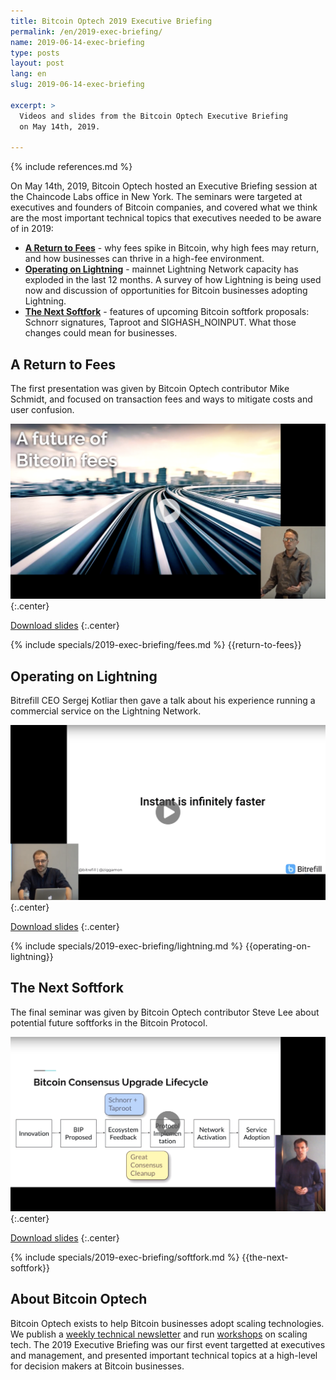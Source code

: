 ```yaml
---
title: Bitcoin Optech 2019 Executive Briefing
permalink: /en/2019-exec-briefing/
name: 2019-06-14-exec-briefing
type: posts
layout: post
lang: en
slug: 2019-06-14-exec-briefing

excerpt: >
  Videos and slides from the Bitcoin Optech Executive Briefing
  on May 14th, 2019.

---
```

{% include references.md %}

On May 14th, 2019, Bitcoin Optech hosted an Executive Briefing session at the
Chaincode Labs office in New York.  The seminars were targeted at executives and
founders of Bitcoin companies, and covered what we think are the most important
technical topics that executives needed to be aware of in 2019:

- [__A Return to Fees__](#a-return-to-fees) - why fees spike in Bitcoin, why
  high fees may return, and how businesses can thrive in a high-fee
  environment.
- [__Operating on Lightning__](#operating-on-lightning) - mainnet Lightning
  Network capacity has exploded in the last 12 months. A survey of how
  Lightning is being used now and discussion of opportunities for Bitcoin
  businesses adopting Lightning.
- [__The Next Softfork__](#the-next-softfork) - features of upcoming Bitcoin
  softfork proposals: Schnorr signatures, Taproot and SIGHASH_NOINPUT. What
  those changes could mean for businesses.

## A Return to Fees

The first presentation was given by Bitcoin Optech contributor Mike
Schmidt, and focused on transaction fees and ways to mitigate costs
and user confusion.

[![A return to fees](/img/posts/2019-exec-briefing/fees.png)](https://www.youtube.com/watch?v=ihUQ4C42KUk)
{:.center}

[Download slides][fees slides]
{:.center}

{% include specials/2019-exec-briefing/fees.md %}
{{return-to-fees}}

## Operating on Lightning

Bitrefill CEO Sergej Kotliar then gave a talk about his experience
running a commercial service on the Lightning Network.

[![A return to fees](/img/posts/2019-exec-briefing/lightning.png)](https://www.youtube.com/watch?v=1UDD9PMFTds)
{:.center}

[Download slides][lightning slides]
{:.center}

{% include specials/2019-exec-briefing/lightning.md %}
{{operating-on-lightning}}

## The Next Softfork

The final seminar was given by Bitcoin Optech contributor
Steve Lee about potential future softforks in the Bitcoin
Protocol.

[![A return to fees](/img/posts/2019-exec-briefing/softfork.png)](https://www.youtube.com/watch?v=fDJRy6K_3yo)
{:.center}

[Download slides][softfork slides]
{:.center}

{% include specials/2019-exec-briefing/softfork.md %}
{{the-next-softfork}}

## About Bitcoin Optech

Bitcoin Optech exists to help Bitcoin businesses adopt scaling technologies. We
publish a [weekly technical newsletter][newsletters] and run
[workshops][workshops] on scaling tech. The 2019 Executive Briefing was our
first event targetted at executives and management, and presented important
technical topics at a high-level for decision makers at Bitcoin businesses.

[fees slides]: /img/posts/2019-exec-briefing/fees.pdf
[lightning slides]: /img/posts/2019-exec-briefing/lightning.pdf
[softfork slides]: /img/posts/2019-exec-briefing/softfork.pdf
[newsletters]: /en/newsletters/
[workshops]: /workshops/

